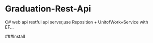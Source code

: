 # Graduation-Rest-Api
C# web api restful api server,use Reposition + UnitofWork+Service with EF...

###Install
